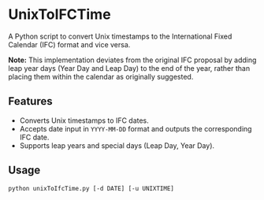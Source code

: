 # UnixToIFCTime

A Python script to convert Unix timestamps to the International Fixed Calendar (IFC) format and vice versa.

**Note:** This implementation deviates from the original IFC proposal by adding leap year days (Year Day and Leap Day) to the end of the year, rather than placing them within the calendar as originally suggested.

## Features

- Converts Unix timestamps to IFC dates.
- Accepts date input in `YYYY-MM-DD` format and outputs the corresponding IFC date.
- Supports leap years and special days (Leap Day, Year Day).

## Usage

```bash
python unixToIfcTime.py [-d DATE] [-u UNIXTIME]